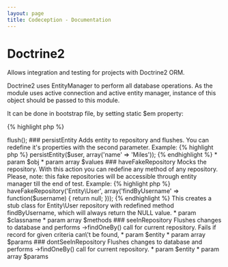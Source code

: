 ```yaml
---
layout: page
title: Codeception - Documentation
---
```


# Doctrine2

Allows integration and testing for projects with Doctrine2 ORM.

Doctrine2 uses EntityManager to perform all database operations.
As the module uses active connection and active entity manager, instance of this object should be passed to this module.

It can be done in bootstrap file, by setting static $em property:

{% highlight php %}
<?php

\Codeception\Module\Doctrine2::$em = $em

{% endhighlight %}

## Config
* cleanup: true - all doctrine queries will be run in transaction, which will be rolled back at the end of test.

## Actions


### flushToDatabase


Performs $em->flush();

### persistEntity


Adds entity to repository and flushes. You can redefine it's properties with the second parameter.

Example:

{% highlight php %}
<?php
$I->persistEntity($user, array('name' => 'Miles'));
{% endhighlight %}

 * param $obj
 * param array $values

### haveFakeRepository


Mocks the repository.

With this action you can redefine any method of any repository.
Please, note: this fake repositories will be accessible through entity manager till the end of test.

Example:

{% highlight php %}
<?php

$I->haveFakeRepository('Entity\User', array('findByUsername' => function($username) {  return null; }));

{% endhighlight %}

This creates a stub class for Entity\User repository with redefined method findByUsername, which will always return the NULL value.

 * param $classname
 * param array $methods

### seeInRepository


Flushes changes to database and performs ->findOneBy() call for current repository.
Fails if record for given criteria can\'t be found,

 * param $entity
 * param array $params

### dontSeeInRepository


Flushes changes to database and performs ->findOneBy() call for current repository.

 * param $entity
 * param array $params
